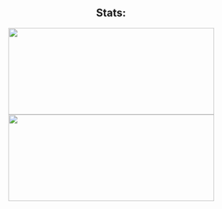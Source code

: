 <body align=center>
<h2>Stats:</h2>
<a href="https://github.com/anuraghazra/github-readme-stats#github-stats-card">
  <img align="center" width="415" height="175" src="https://github-readme-stats.vercel.app/api?username=M0on9&show_icons=true&bg_color=161b22&text_color=ffffff&icon_color=2f80ed&border_color=30363d&border_radius=12&rank_icon=github&ring_color=2f80ed&custom_title=Luna's%20Github%20Stats" />
</a>
<a href="https://github.com/anuraghazra/github-readme-stats#top-languages-card">
  <img align="center" width="415" height="175" src="https://github-readme-stats.vercel.app/api/top-langs/?username=M0on9&layout=donut&show_icons=true&bg_color=161b22&text_color=ffffff&icon_color=2f80ed&border_color=30363d&border_radius=12&custom_title=Luna's%20Top%20Languages" />
</a>
</body>
